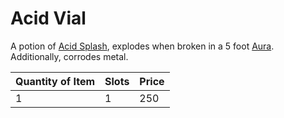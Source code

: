 # Acid Vial

A potion of [Acid Splash](../../../Magic/Spells/Spells%20by%20Level/Level%201/Acid%20Splash.md), explodes when broken in a 5 foot [Aura](../../../Magic/Spells/Areas%20of%20Effect/Aura.md). Additionally, corrodes metal.

| Quantity of Item |  Slots | Price |
| ---------------- | ------ | ----- |
| 1                | 1      | 250   |
